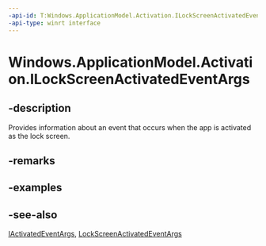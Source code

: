```yaml
---
-api-id: T:Windows.ApplicationModel.Activation.ILockScreenActivatedEventArgs
-api-type: winrt interface
---
```


<!-- Interface syntax.
public interface ILockScreenActivatedEventArgs : Windows.ApplicationModel.Activation.IActivatedEventArgs
-->

# Windows.ApplicationModel.Activation.ILockScreenActivatedEventArgs

## -description
Provides information about an event that occurs when the app is activated as the lock screen.

## -remarks

## -examples

## -see-also
[IActivatedEventArgs](iactivatedeventargs.md), [LockScreenActivatedEventArgs](lockscreenactivatedeventargs.md)
